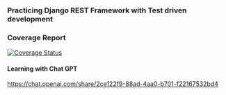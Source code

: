 ### Practicing Django REST Framework with Test driven development

### Coverage Report
[![Coverage Status](https://img.shields.io/badge/coverage-85%25-brightgreen)](link-to-coverage-report)


#### Learning with Chat GPT
https://chat.openai.com/share/2ce122f9-88ad-4aa0-b701-f22167532bd4

